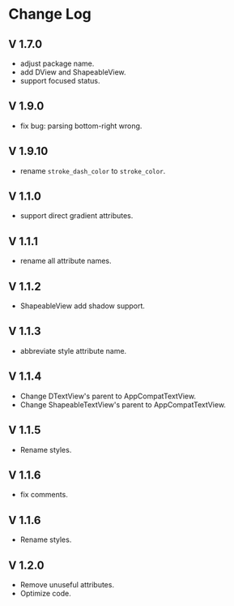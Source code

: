 # Change Log

## V 1.7.0

- adjust package name.
- add DView and ShapeableView.
- support focused status.

## V 1.9.0

- fix bug: parsing bottom-right wrong.

## V 1.9.10

- rename `stroke_dash_color` to `stroke_color`.

## V 1.1.0

- support direct gradient attributes.

## V 1.1.1

- rename all attribute names.

## V 1.1.2

- ShapeableView add shadow support.

## V 1.1.3

- abbreviate style attribute name.

## V 1.1.4

- Change DTextView's parent to AppCompatTextView.
- Change ShapeableTextView's parent to AppCompatTextView.

## V 1.1.5

- Rename styles.

## V 1.1.6

- fix comments.

## V 1.1.6

- Rename styles.

## V 1.2.0

- Remove unuseful attributes.
- Optimize code.
